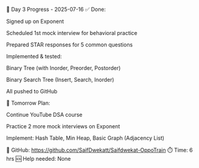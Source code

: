 📅 Day 3 Progress - 2025-07-16
✅ Done:

Signed up on Exponent

Scheduled 1st mock interview for behavioral practice

Prepared STAR responses for 5 common questions

Implemented & tested:

Binary Tree (with Inorder, Preorder, Postorder)

Binary Search Tree (Insert, Search, Inorder)

All pushed to GitHub

🎯 Tomorrow Plan:

Continue YouTube DSA course

Practice 2 more mock interviews on Exponent

Implement: Hash Table, Min Heap, Basic Graph (Adjacency List)

🔗 GitHub: https://github.com/SaifDwekatt/Saifdwekat-OppoTrain
⏱️ Time: 6 hrs
🆘 Help needed: None